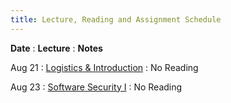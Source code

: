 ```yaml
---
title: Lecture, Reading and Assignment Schedule
---
```


**Date**
: **Lecture**
  : **Notes**

Aug 21
: [Logistics & Introduction](#)
  : No Reading

Aug 23
: [Software Security I](#)
  : No Reading

<!--
Aug 28
: [Software Security II](#)
  : **Reading**{: .label .label-green}CSPP Chapter 10

Aug 30
: **Lab**{: .label .label-purple } [Intro to Java](#)


Abbreviation:
- *CSPP*: *Computer Security: Principles and Practice*, 4th edition
-->